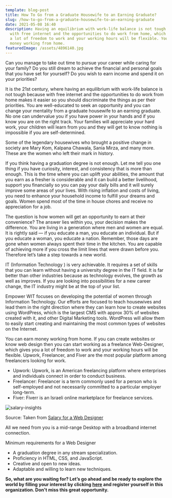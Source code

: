 ```yaml
---
template: blog-post
title: How To Go from a Graduate Housewife to an Earning Graduate?
slug: /how-to-go-from-a-graduate-housewife-to-an-earning-graduate
date: 2021-05-08 16:40
description: Having an equilibrium with work-life balance is not tough because
  with free internet and the opportunities to do work from home, which gives you
  a lot of freedom to work and your working hours will be flexible. You can earn
  money working from home.
featuredImage: /assets/4896140.jpg
---
```

<!--StartFragment-->

Can you manage to take out time to pursue your career while caring for your family? Do you still dream to achieve the financial and personal goals that you have set for yourself? Do you wish to earn income and spend it on your priorities?

It is the 21st century, where having an equilibrium with work-life balance is not tough because with free internet and the opportunities to do work from home makes it easier so you should discriminate the things as per their priorities. You are well-educated to seek an opportunity and you can change your mentality from a graduate housewife to an earning graduate. No one can undervalue you if you have power in your hands and if you know you are on the right track. Your families will appreciate your hard work, your children will learn from you and they will get to know nothing is impossible if you are self-determined.

Some of the legendary housewives who brought a positive change in society are Mary Kom, Kalpana Chawala, Sania Mirza, and many more. These are the women who left their mark in history.  

If you think having a graduation degree is not enough. Let me tell you one thing if you have curiosity, interest, and consistency that is more than enough. This is the time where you can uplift your abilities, the amount that you earn as a fresher is considerable and it can build a better livelihood, support you financially so you can pay your daily bills and it will surely improve some areas of your lives. With rising inflation and costs of living, you need to enhance your household income to fulfill your dreams and goals. Women spend most of the time in house chores and receive no appreciation for a job. 

The question is how women will get an opportunity to earn at their convenience? The answer lies within you, your decision makes the difference. You are living in a generation where men and women are equal. It is rightly said — if you educate a man, you educate an individual. But if you educate a woman, you educate a nation. Remember, those days are gone when women always spent their time in the kitchen. You are capable of achieving more if you cross the limit lines that were drawn before you. Therefore let’s take a step towards a new world.

IT (Information Technology ) is very achievable. It requires a set of skills that you can learn without having a university degree in the IT field. It is far better than other industries because as technology evolves, the growth as well as improves. If you are looking into possibilities for a new career change, the IT industry might be at the top of your list. 

Empower WIT focuses on developing the potential of women through Information Technology. Our efforts are focused to teach housewives and lead them in the right direction where they can learn how to create websites using WordPress, which is the largest CMS with approx 30% of websites created with it, and other Digital Marketing tools. WordPress will allow them to easily start creating and maintaining the most common types of websites on the Internet.

You can earn money working from home. If you can create websites or know web design then you can start working as a freelance Web-Designer, which gives you a lot of freedom to work and your working hours will be flexible. Upwork, Freelancer, and Fiver are the most popular platform among freelancers looking for work.

* Upwork: Upwork, is an American freelancing platform where enterprises and individuals connect in order to conduct business.
* Freelancer: Freelancer is a term commonly used for a person who is self-employed and not necessarily committed to a particular employer long-term.
* Fiver: Fiverr is an Israeli online marketplace for freelance services.

![salary-insights](/assets/pic3.jpg "Average Salary of Freelance Web Designer")

Source: Taken from [Salary for a Web Designer](https://www.payscale.com/research/IN/Job=Web_Designer/Salary)

All we need from you is a mid-range Desktop with a broadband internet connection.

Minimum requirements for a Web Designer

* A graduation degree in any stream specialization.
* Proficiency in HTML, CSS, and JavaScript.
* Creative and open to new ideas.
* Adaptable and willing to learn new techniques.

**So, what are you waiting for? Let’s go ahead and be ready to explore the world by filling your interest by clicking [here](https://docs.google.com/forms/d/e/1FAIpQLScpMDJ5VkJubwO5Vir5wA6Tzb9CgkmGeHZqUBvKVsprQZuNbA/viewform?usp=send_form) and register yourself in this organization. Don't miss this great opportunity.**

<!--EndFragment-->